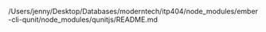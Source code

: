 /Users/jenny/Desktop/Databases/moderntech/itp404/node_modules/ember-cli-qunit/node_modules/qunitjs/README.md